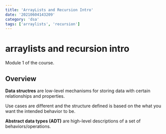 ```yaml
---
title: 'ArrayLists and Recursion Intro'
date: '20210604143209'
category: 'dsa'
tags: ['arraylists', 'recursion']
---
```


# arraylists and recursion intro
Module 1 of the course.

## Overview
**Data structres** are low-level mechanisms for storing data with certain relationships and properties.

Use cases are different and the structure defined is based on the what you want the
intended behavior to be.

**Abstract data types (ADT)** are high-level descriptions of a set of behaviors/operations.

